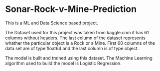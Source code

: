 # Sonar-Rock-v-Mine-Prediction

This is a ML and Data Science based project. 

The Dataset used for this project was taken from kaggle.com it has 61 columns without headers. The last column of the dataset represents whather the particular object is a Rock or a Mine.
First 60 columns of the data set are of type float64 and the last column is of type object.

The model is built and trained using this dataset. The Machine Learning algorithm used to build the model is Logistic Regression.
